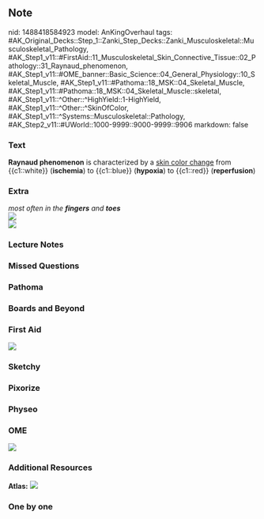 ## Note
nid: 1488418584923
model: AnKingOverhaul
tags: #AK_Original_Decks::Step_1::Zanki_Step_Decks::Zanki_Musculoskeletal::Musculoskeletal_Pathology, #AK_Step1_v11::#FirstAid::11_Musculoskeletal_Skin_Connective_Tissue::02_Pathology::31_Raynaud_phenomenon, #AK_Step1_v11::#OME_banner::Basic_Science::04_General_Physiology::10_Skeletal_Muscle, #AK_Step1_v11::#Pathoma::18_MSK::04_Skeletal_Muscle, #AK_Step1_v11::#Pathoma::18_MSK::04_Skeletal_Muscle::skeletal, #AK_Step1_v11::^Other::^HighYield::1-HighYield, #AK_Step1_v11::^Other::^SkinOfColor, #AK_Step1_v11::^Systems::Musculoskeletal::Pathology, #AK_Step2_v11::#UWorld::1000-9999::9000-9999::9906
markdown: false

### Text
<div>
  <b>Raynaud phenomenon</b> is characterized by a <u>skin color
  change</u> from {{c1::white}} (<b>ischemia</b>) to {{c1::blue}}
  (<b>hypoxia</b>) to {{c1::red}} (<b>reperfusion</b>)
</div>

### Extra
<div>
  <i>most often in the <b>fingers</b> and <b>toes</b></i>
</div>
<div>
  <i><img src="raynauds_1215_1.jpg"></i>
</div><img src=
"paste-5aa997c6534b0481c9c5f7b13103a34b5cbf9929.png">

### Lecture Notes


### Missed Questions


### Pathoma


### Boards and Beyond


### First Aid
<img src="tmpgbjOF8.png">

### Sketchy


### Pixorize


### Physeo


### OME
<div class="ome-widget">
  <a href=
  "https://onlinemeded.org/spa/general-physiology/skeletal-muscle/acquire?ref=anki">
  <img src="_OME_AnkiFlashcards_Lesson_2.png"></a>
</div>

### Additional Resources
<b>Atlas:</b> <img src="tmpuff8cy.png">

### One by one

